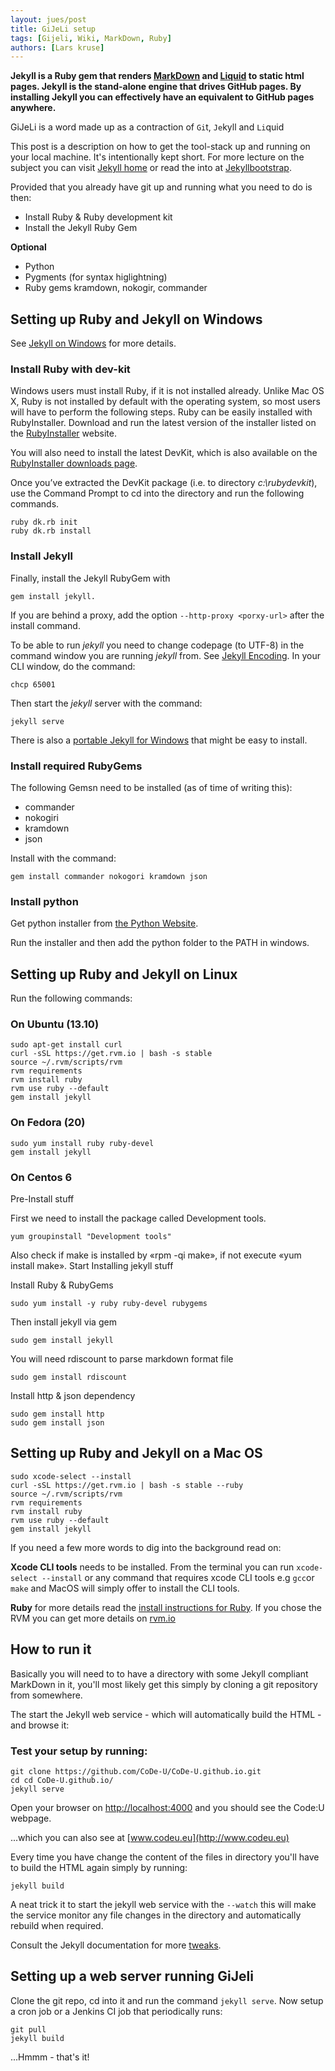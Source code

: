 ```yaml
---
layout: jues/post
title: GiJeLi setup
tags: [Gijeli, Wiki, MarkDown, Ruby]
authors: [Lars kruse]
---
```


__Jekyll is a Ruby gem that renders [MarkDown](https://help.github.com/articles/github-flavored-markdown) and [Liquid](http://docs.shopify.com/themes/liquid-basics) to static html pages. Jekyll is the stand-alone engine that drives GitHub pages. By installing Jekyll you can effectively have an equivalent to GitHub pages anywhere.__

GiJeLi is a word made up as a contraction of `Gi`t, `Je`kyll and `Li`quid

This post is a description on how to get the tool-stack up and running on your local machine. It's intentionally kept short. For more lecture on the subject you can visit [Jekyll home](http://jekyllrb.com/) or read the into at [Jekyllbootstrap](http://jekyllbootstrap.com/lessons/jekyll-introduction.html).

Provided that you already have git up and running what you need to do is then:

 * Install Ruby & Ruby development kit
 * Install the Jekyll Ruby Gem

__Optional__

 * Python
 * Pygments (for syntax higlightning)
 * Ruby gems kramdown, nokogir, commander

## Setting up Ruby and Jekyll on Windows

See [Jekyll on Windows](http://jekyllrb.com/docs/windows/#installation) for more details.


### Install Ruby with dev-kit
Windows users must install Ruby, if it is not installed already. Unlike Mac OS X, Ruby is not installed by default with the operating system, so most users will have to perform the following steps. Ruby can be easily installed with RubyInstaller. Download and run the latest version of the installer listed on the [RubyInstaller](http://rubyinstaller.org/downloads/) website. 

You will also need to install the latest DevKit, which is also available on the [RubyInstaller downloads page](http://rubyinstaller.org/downloads/).

Once you’ve extracted the DevKit package (i.e. to directory _c:\\rubydevkit_), use the Command Prompt to cd into the directory and run the following commands.

    ruby dk.rb init
    ruby dk.rb install

### Install Jekyll
Finally, install the Jekyll RubyGem with 

    gem install jekyll.
    
If you are behind a proxy, add the option `--http-proxy <porxy-url>` after the install command.

To be able to run _jekyll_ you need to change codepage (to UTF-8) in the command window you are running _jekyll_ from. See [Jekyll Encoding](http://jekyllrb.com/docs/windows/#encoding). In your CLI window, do the command:

    chcp 65001

Then start the _jekyll_ server with the command:

    jekyll serve

There is also a [portable Jekyll for Windows](http://www.madhur.co.in/blog/2013/07/20/buildportablejekyll.html) that might be easy to install.

### Install required RubyGems
The following Gemsn need to be installed (as of time of writing this):

* commander
* nokogiri
* kramdown
* json

Install with the command:

    gem install commander nokogori kramdown json 
 
### Install python
Get python installer from [the Python Website](http://www.pyton.org).

Run the installer and then add the python folder to the PATH in windows.


## Setting up Ruby and Jekyll on Linux

Run the following commands:

### On Ubuntu (13.10)
    sudo apt-get install curl
    curl -sSL https://get.rvm.io | bash -s stable
    source ~/.rvm/scripts/rvm
    rvm requirements
    rvm install ruby
    rvm use ruby --default
    gem install jekyll    
    

### On Fedora (20)
    sudo yum install ruby ruby-devel
    gem install jekyll
    
    
### On Centos 6

Pre-Install stuff

First we need to install the package called Development tools.

    yum groupinstall "Development tools"

Also check if make is installed by «rpm -qi make», if not execute «yum install make».
Start Installing jekyll stuff

Install Ruby & RubyGems

    sudo yum install -y ruby ruby-devel rubygems

Then install jekyll via gem

    sudo gem install jekyll

You will need rdiscount to parse markdown format file

    sudo gem install rdiscount

Install http & json dependency

    sudo gem install http
    sudo gem install json
    
## Setting up Ruby and Jekyll on a Mac OS

```
sudo xcode-select --install
curl -sSL https://get.rvm.io | bash -s stable --ruby
source ~/.rvm/scripts/rvm
rvm requirements
rvm install ruby
rvm use ruby --default
gem install jekyll
```

If you need a few more words to dig into the background read on:

__Xcode CLI tools__ needs to be installed. From the terminal you can run `xcode-select --install` or any command that requires xcode CLI tools e.g `gcc`or `make` and MacOS will simply offer to install the CLI tools.

__Ruby__ for more details read the [install instructions for Ruby](https://www.ruby-lang.org/en/downloads/). If you chose the RVM you can get more details on [rvm.io](http://rvm.io/rvm/install)


## How to run it

Basically you will need to to have a directory with some Jekyll compliant MarkDown in it, you'll most likely get this simply by cloning a git repository from somewhere.

The start the Jekyll web service - which will automatically build the HTML - and browse it:

### Test your setup by running:

    git clone https://github.com/CoDe-U/CoDe-U.github.io.git
    cd cd CoDe-U.github.io/
    jekyll serve

Open your browser on [http://localhost:4000](http://localhost:4000) and you should see the Code:U webpage.

...which you can also see at [www.codeu.eu](http://www.codeu.eu)

Every time you have change the content of the files in directory you'll have to build the HTML again simply by running:

    jekyll build
   
A neat trick it to start the jekyll web service with the `--watch` this will make the service monitor any file changes in the directory and automatically rebuild when required.

Consult the Jekyll documentation for more [tweaks](http://jekyllrb.com/docs/usage/).

## Setting up a web server running GiJeli 

Clone the git repo, cd into it and run the command `jekyll serve`. Now setup a cron job or a Jenkins CI job that periodically runs:

    git pull
    jekyll build
   
...Hmmm - that's it!
 

